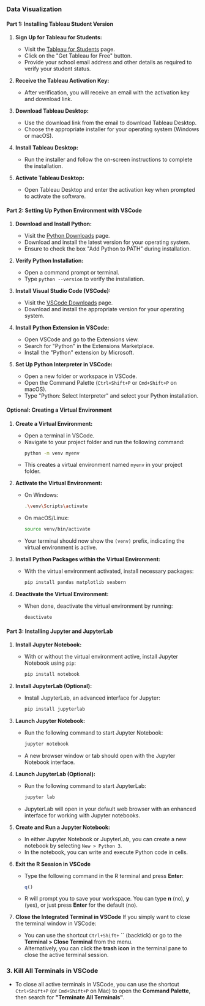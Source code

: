 ### Data Visualization

#### **Part 1: Installing Tableau Student Version**

1. **Sign Up for Tableau for Students:**
   - Visit the [Tableau for Students](https://www.tableau.com/academic/students) page.
   - Click on the "Get Tableau for Free" button.
   - Provide your school email address and other details as required to verify your student status.

2. **Receive the Tableau Activation Key:**
   - After verification, you will receive an email with the activation key and download link.

3. **Download Tableau Desktop:**
   - Use the download link from the email to download Tableau Desktop.
   - Choose the appropriate installer for your operating system (Windows or macOS).

4. **Install Tableau Desktop:**
   - Run the installer and follow the on-screen instructions to complete the installation.

5. **Activate Tableau Desktop:**
   - Open Tableau Desktop and enter the activation key when prompted to activate the software.

#### **Part 2: Setting Up Python Environment with VSCode**

1. **Download and Install Python:**
   - Visit the [Python Downloads](https://www.python.org/downloads/) page.
   - Download and install the latest version for your operating system.
   - Ensure to check the box "Add Python to PATH" during installation.

2. **Verify Python Installation:**
   - Open a command prompt or terminal.
   - Type `python --version` to verify the installation.

3. **Install Visual Studio Code (VSCode):**
   - Visit the [VSCode Downloads](https://code.visualstudio.com/Download) page.
   - Download and install the appropriate version for your operating system.

4. **Install Python Extension in VSCode:**
   - Open VSCode and go to the Extensions view.
   - Search for "Python" in the Extensions Marketplace.
   - Install the "Python" extension by Microsoft.

5. **Set Up Python Interpreter in VSCode:**
   - Open a new folder or workspace in VSCode.
   - Open the Command Palette (`Ctrl+Shift+P` or `Cmd+Shift+P` on macOS).
   - Type "Python: Select Interpreter" and select your Python installation.

#### **Optional: Creating a Virtual Environment**

1. **Create a Virtual Environment:**
   - Open a terminal in VSCode.
   - Navigate to your project folder and run the following command:
     ```bash
     python -m venv myenv
     ```
   - This creates a virtual environment named `myenv` in your project folder.

2. **Activate the Virtual Environment:**
   - On Windows:
     ```bash
     .\venv\Scripts\activate
     ```
   - On macOS/Linux:
     ```bash
     source venv/bin/activate
     ```
   - Your terminal should now show the `(venv)` prefix, indicating the virtual environment is active.

3. **Install Python Packages within the Virtual Environment:**
   - With the virtual environment activated, install necessary packages:
     ```bash
     pip install pandas matplotlib seaborn
     ```

4. **Deactivate the Virtual Environment:**
   - When done, deactivate the virtual environment by running:
     ```bash
     deactivate
     ```

#### **Part 3: Installing Jupyter and JupyterLab**

1. **Install Jupyter Notebook:**
   - With or without the virtual environment active, install Jupyter Notebook using `pip`:
     ```bash
     pip install notebook
     ```

2. **Install JupyterLab (Optional):**
   - Install JupyterLab, an advanced interface for Jupyter:
     ```bash
     pip install jupyterlab
     ```

3. **Launch Jupyter Notebook:**
   - Run the following command to start Jupyter Notebook:
     ```bash
     jupyter notebook
     ```
   - A new browser window or tab should open with the Jupyter Notebook interface.

4. **Launch JupyterLab (Optional):**
   - Run the following command to start JupyterLab:
     ```bash
     jupyter lab
     ```
   - JupyterLab will open in your default web browser with an enhanced interface for working with Jupyter notebooks.

5. **Create and Run a Jupyter Notebook:**
   - In either Jupyter Notebook or JupyterLab, you can create a new notebook by selecting `New > Python 3`.
   - In the notebook, you can write and execute Python code in cells.

6. **Exit the R Session in VSCode**
   - Type the following command in the R terminal and press **Enter**:
     ```r
     q()
     ```
   - R will prompt you to save your workspace. You can type **n** (no), **y** (yes), or just press **Enter** for the default (no).

7. **Close the Integrated Terminal in VSCode**
   If you simply want to close the terminal window in VSCode:
   - You can use the shortcut `Ctrl+Shift+` `` (backtick) or go to the **Terminal > Close Terminal** from the menu.
   - Alternatively, you can click the **trash icon** in the terminal pane to close the active terminal session.

### 3. **Kill All Terminals in VSCode**
   - To close all active terminals in VSCode, you can use the shortcut `Ctrl+Shift+P` (or `Cmd+Shift+P` on Mac) to open the **Command Palette**, then search for **"Terminate All Terminals"**.
